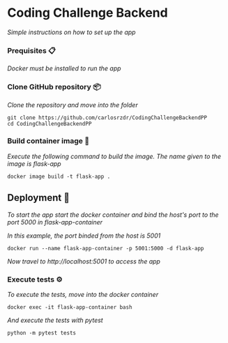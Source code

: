 # Coding Challenge Backend

_Simple instructions on how to set up the app_

### Prequisites 📋

_Docker must be installed to run the app_

### Clone GitHub repository 📦

_Clone the repository and move into the folder_

```
git clone https://github.com/carlosrzdr/CodingChallengeBackendPP
cd CodingChallengeBackendPP
```

### Build container image 🔧

_Execute the following command to build the image. The name given to the image is flask-app_

```
docker image build -t flask-app .
```


## Deployment 🚀

_To start the app start the docker container and bind the host's port to the port 5000 in flask-app-container_

_In this example, the port binded from the host is 5001_

```
docker run --name flask-app-container -p 5001:5000 -d flask-app
```

_Now travel to http://localhost:5001 to access the app_

### Execute tests ⚙️

_To execute the tests, move into the docker container_

```
docker exec -it flask-app-container bash
```

_And execute the tests with pytest_

```
python -m pytest tests
```